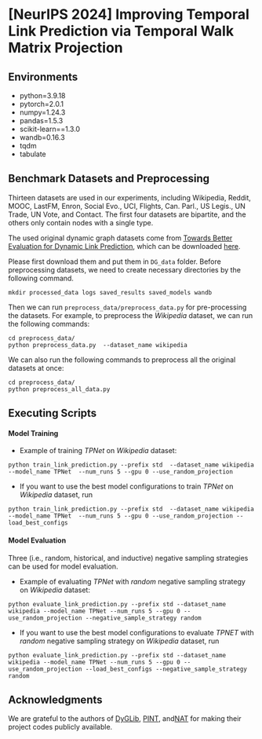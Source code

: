 # [NeurIPS 2024] Improving Temporal Link Prediction via Temporal Walk Matrix Projection

## Environments

- python=3.9.18
- pytorch=2.0.1
- numpy=1.24.3
- pandas=1.5.3
- scikit-learn==1.3.0
- wandb=0.16.3
- tqdm
- tabulate


## Benchmark Datasets and Preprocessing

Thirteen datasets are used in our experiments, including Wikipedia, Reddit, MOOC, LastFM, Enron, Social Evo., UCI, Flights, Can. Parl.,  US Legis., UN Trade, UN Vote, and Contact. The first four datasets are bipartite, and the others only contain nodes with a single type.

The used original dynamic graph datasets come from [Towards Better Evaluation for Dynamic Link Prediction](https://openreview.net/forum?id=1GVpwr2Tfdg), which can be downloaded [here](https://zenodo.org/record/7213796#.Y1cO6y8r30o). 

Please first download them and put them in ```DG_data``` folder. Before preprocessing datasets, we need to create necessary directories by the following command.

 

```
mkdir processed_data logs saved_results saved_models wandb
```

Then we can run ```preprocess_data/preprocess_data.py``` for pre-processing the datasets.
For example, to preprocess the *Wikipedia* dataset, we can run the following commands:

```{bash}
cd preprocess_data/
python preprocess_data.py  --dataset_name wikipedia
```
We can also run the following commands to preprocess all the original datasets at once:
```{bash}
cd preprocess_data/
python preprocess_all_data.py
```


## Executing Scripts
#### Model Training
* Example of training *TPNet* on *Wikipedia* dataset:
```{bash}
python train_link_prediction.py --prefix std  --dataset_name wikipedia --model_name TPNet  --num_runs 5 --gpu 0 --use_random_projection
```
* If you want to use the best model configurations to train *TPNet* on *Wikipedia* dataset, run
```{bash}
python train_link_prediction.py --prefix std  --dataset_name wikipedia --model_name TPNet  --num_runs 5 --gpu 0 --use_random_projection --load_best_configs
```
#### Model Evaluation
Three (i.e., random, historical, and inductive) negative sampling strategies can be used for model evaluation.
* Example of evaluating *TPNet* with *random* negative sampling strategy on *Wikipedia* dataset:
```{bash}
python evaluate_link_prediction.py --prefix std --dataset_name wikipedia --model_name TPNet --num_runs 5 --gpu 0 --use_random_projection --negative_sample_strategy random
```
* If you want to use the best model configurations to evaluate *TPNET* with *random* negative sampling strategy on *Wikipedia* dataset, run
```{bash}
python evaluate_link_prediction.py --prefix std --dataset_name wikipedia --model_name TPNet --num_runs 5 --gpu 0 --use_random_projection --load_best_configs --negative_sample_strategy random
```


## Acknowledgments
We are grateful to the authors of [DyGLib](https://github.com/yule-BUAA/DyGLib), [PINT](https://github.com/AaltoPML/PINT), and[NAT](https://github.com/Graph-COM/Neighborhood-Aware-Temporal-Network) for making their project codes publicly available.
